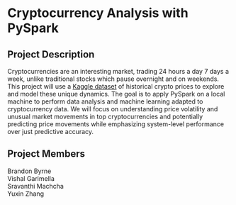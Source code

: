 # Cryptocurrency Analysis with PySpark
## Project Description
Cryptocurrencies are an interesting market, trading 24 hours a day 7 days a week, unlike traditional stocks which pause overnight and on weekends. This project will use a [Kaggle dataset](https://www.kaggle.com/datasets/sudalairajkumar/cryptocurrencypricehistory) of historical crypto prices to explore and model these unique dynamics. The goal is to apply PySpark on a local machine to perform data analysis and machine learning adapted to cryptocurrency data. We will focus on understanding price volatility and unusual market movements in top cryptocurrencies and potentially predicting price movements while emphasizing system-level performance over just predictive accuracy. 

## Project Members
Brandon Byrne   
Vishal Garimella   
Sravanthi Machcha  
Yuxin Zhang  

